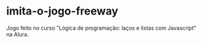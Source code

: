 # imita-o-jogo-freeway
Jogo feito no curso "Lógica de programação: laços e listas com Javascript" na Alura.
